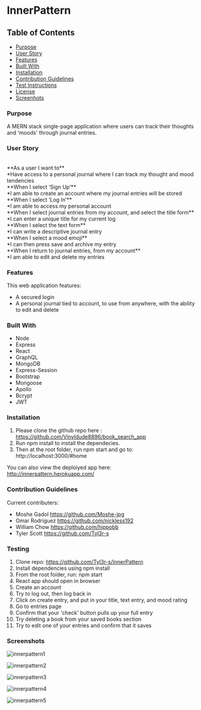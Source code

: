 # InnerPattern

## Table of Contents

- [Purpose](#purpose)
- [User Story](#user-story)
- [Features](#features)
- [Built With](#built-with)
- [Installation](#installation)
- [Contribution Guidelines](#contribution)
- [Test Instructions](#testing)
- [License](#license)
- [Screenhots](#screenshots)

### Purpose
A MERN stack single-page application where users can track their thoughts and 'moods' through journal entries.

### User Story </br>
</br>
**As a user I want to** </br>
*Have access to a personal journal where I can track my thought and mood tendencies </br>  
**When I select ‘Sign Up’** </br>
*I am able to create an account where my journal entries will be stored </br>
**When I select ‘Log In’** </br>
*I am able to access my personal account </br>
**When I select journal entries from my account, and select the title form** </br>
*I can enter a unique title for my current log </br>
**When I select the text form** </br>
*I can write a descriptive journal entry </br>
**When I select a mood emoji** </br>
*I can then press save and archive my entry </br>
**When I return to journal entries, from my account** </br>
*I am able to edit and delete my entries </br>

### Features
This web application features:
* A secured login 
* A personal journal tied to account, to use from anywhere, with the ability to edit and delete

### Built With
* Node
* Express
* React
* GraphQL
* MongoDB
* Express-Session
* Bootstrap
* Mongoose
* Apollo
* Bcrypt
* JWT

### Installation
1. Please clone the github repo here : https://github.com/Vinyldude8896/book_search_app
2. Run npm install to install the dependecies.
3. Then at the root folder, run npm start and go to:
http://localhost:3000/#home

You can also view the deploiyed app here: <br />
http://innerpattern.herokuapp.com/


### Contribution Guidelines
Current contributers:
* Moshe Gadol https://github.com/Moshe-jpg
* Omar Rodriguez https://github.com/nickless192
* William Chow https://github.com/hippobb
* Tyler Scott https://github.com/Tyl3r-s


### Testing

1. Clone repo: https://github.com/Tyl3r-s/InnerPattern <br />
2. Install dependencies using npm install <br />
3. From the root folder, run: npm start <br />
4. React app should open in browser <br />
5. Create an account <br />
6. Try to log out, then log back in <br />
7. Click on create entry, and put in your title, text entry, and mood rating <br />
8. Go to entries page <br />
9. Confirm that your 'check' button pulls up your full entry <br />
10. Try deleting a book from your saved books section <br />
11. Try to edit one of your entries and confirm that it saves<br />

### Screenshots

![innerpattern1](https://user-images.githubusercontent.com/103789071/195421586-2d8a599e-d49c-47b3-886c-c0dd886d0eb4.png)

![innerpattern2](https://user-images.githubusercontent.com/103789071/195421589-999accf4-5f5d-46f7-be8a-c2ddb870617e.png)

![innerpattern3](https://user-images.githubusercontent.com/103789071/195421593-785d86f3-143b-4cfe-be08-64370d2eaa54.png)

![innerpattern4](https://user-images.githubusercontent.com/103789071/195421596-06e0f990-8f87-4c74-b899-1c3e94429bf3.png)

![innerpattern5](https://user-images.githubusercontent.com/103789071/195421597-31e00be4-507f-4455-bf06-db995d73a508.png)
